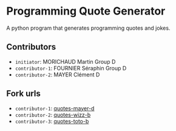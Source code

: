 # Programming Quote Generator

A python program that generates programming quotes and jokes.

## Contributors
- `initiator`: MORICHAUD Martin Group D
- `contributor-1`: FOURNIER Séraphin Group D
- `contributor-2`: MAYER Clément D

## Fork urls
- `contributor-1`: [quotes-mayer-d](url-1)
- `contributor-2`: [quotes-wizz-b](url-2)
- `contributor-3`: [quotes-toto-b](url-3)
